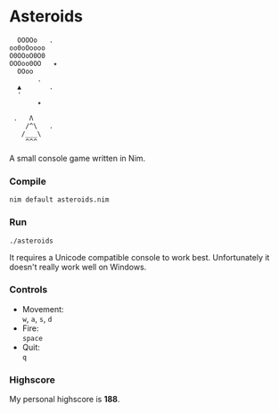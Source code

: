 # Asteroids
```
  OOOOo   .
oo0oOoooo
O0OOoO0O0
OOOoo0OO   ✦
  OOoo
       .
  ▲       .
  '
       ✦

 .   Λ
    /^\   .
   /___\
    ^^^
```
A small console game written in Nim.

### Compile
```
nim default asteroids.nim
```

### Run
```
./asteroids
```
It requires a Unicode compatible console to work best. Unfortunately it doesn't really work well on Windows.

### Controls
- Movement:  
`w`, `a`, `s`, `d`
- Fire:  
`space`
- Quit:  
`q`

### Highscore
My personal highscore is **188**.